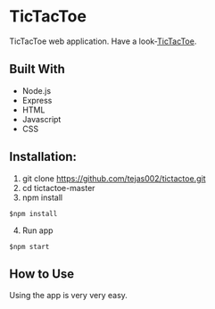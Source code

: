 # TicTacToe

TicTacToe web application.
Have a look-[TicTacToe](https://tictactoe.herokuapp.com/).

## Built With

* Node.js
* Express
* HTML
* Javascript
* CSS


## Installation:
1. git clone https://github.com/tejas002/tictactoe.git
2. cd tictactoe-master
3. npm install
```
$npm install
```
4. Run app
```
$npm start
```

## How to Use

Using the app is very very easy.

